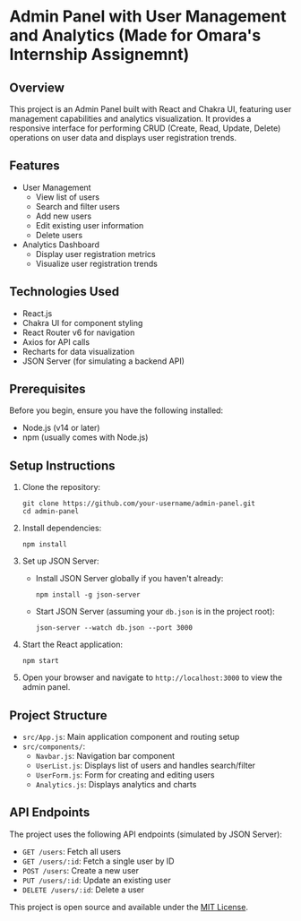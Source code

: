 # Admin Panel with User Management and Analytics (Made for Omara's Internship Assignemnt)

## Overview

This project is an Admin Panel built with React and Chakra UI, featuring user management capabilities and analytics visualization. It provides a responsive interface for performing CRUD (Create, Read, Update, Delete) operations on user data and displays user registration trends.

## Features

- User Management
  - View list of users
  - Search and filter users
  - Add new users
  - Edit existing user information
  - Delete users
- Analytics Dashboard
  - Display user registration metrics
  - Visualize user registration trends

## Technologies Used

- React.js
- Chakra UI for component styling
- React Router v6 for navigation
- Axios for API calls
- Recharts for data visualization
- JSON Server (for simulating a backend API)

## Prerequisites

Before you begin, ensure you have the following installed:
- Node.js (v14 or later)
- npm (usually comes with Node.js)

## Setup Instructions

1. Clone the repository:
   ```
   git clone https://github.com/your-username/admin-panel.git
   cd admin-panel
   ```

2. Install dependencies:
   ```
   npm install
   ```

3. Set up JSON Server:
   - Install JSON Server globally if you haven't already:
     ```
     npm install -g json-server
     ```
   - Start JSON Server (assuming your `db.json` is in the project root):
     ```
     json-server --watch db.json --port 3000
     ```

4. Start the React application:
   ```
   npm start
   ```

5. Open your browser and navigate to `http://localhost:3000` to view the admin panel.

## Project Structure

- `src/App.js`: Main application component and routing setup
- `src/components/`:
  - `Navbar.js`: Navigation bar component
  - `UserList.js`: Displays list of users and handles search/filter
  - `UserForm.js`: Form for creating and editing users
  - `Analytics.js`: Displays analytics and charts

## API Endpoints

The project uses the following API endpoints (simulated by JSON Server):

- `GET /users`: Fetch all users
- `GET /users/:id`: Fetch a single user by ID
- `POST /users`: Create a new user
- `PUT /users/:id`: Update an existing user
- `DELETE /users/:id`: Delete a user


This project is open source and available under the [MIT License](LICENSE).
